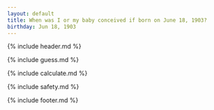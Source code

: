 ```yaml
---
layout: default
title: When was I or my baby conceived if born on June 18, 1903?
birthday: Jun 18, 1903
---
```


{% include header.md %}

{% include guess.md %}

{% include calculate.md %}

{% include safety.md %}

{% include footer.md %}



